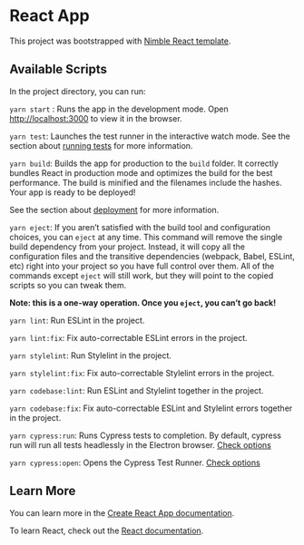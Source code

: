 # React App

This project was bootstrapped with [Nimble React template](https://github.com/nimblehq/react-templates).

## Available Scripts

In the project directory, you can run:

`yarn start` : Runs the app in the development mode. Open [http://localhost:3000](http://localhost:3000) to view it in the browser.

`yarn test`: Launches the test runner in the interactive watch mode. See the section about 
[running tests](https://facebook.github.io/create-react-app/docs/running-tests) for more information.

`yarn build`: Builds the app for production to the `build` folder. It correctly bundles React in production mode and
optimizes the build for the best performance. The build is minified and the filenames include the hashes. Your app is ready to be deployed!

See the section about [deployment](https://facebook.github.io/create-react-app/docs/deployment) for more information.

`yarn eject`: If you aren’t satisfied with the build tool and configuration choices, you can `eject` at any time. This
command will remove the single build dependency from your project. Instead, it will copy all the configuration files 
and the transitive dependencies (webpack, Babel, ESLint, etc) right into your project so you have full control over them.
All of the commands except `eject` will still work, but they will point to the copied scripts so you can tweak them.

**Note: this is a one-way operation. Once you `eject`, you can’t go back!**

`yarn lint`: Run ESLint in the project.

`yarn lint:fix`: Fix auto-correctable ESLint errors in the project.

`yarn stylelint`: Run Stylelint in the project.

`yarn stylelint:fix`: Fix auto-correctable Stylelint errors in the project.

`yarn codebase:lint`: Run ESLint and Stylelint together in the project.

`yarn codebase:fix`: Fix auto-correctable ESLint and Stylelint errors together in the project.

`yarn cypress:run`: Runs Cypress tests to completion. By default, cypress run will run all tests headlessly in the Electron browser. [Check options](https://docs.cypress.io/guides/guides/command-line#cypress-run)

`yarn cypress:open`: Opens the Cypress Test Runner. [Check options](https://docs.cypress.io/guides/guides/command-line#cypress-open)

## Learn More

You can learn more in the [Create React App documentation](https://facebook.github.io/create-react-app/docs/getting-started).

To learn React, check out the [React documentation](https://reactjs.org/).

